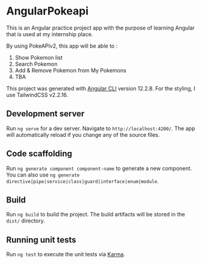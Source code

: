# AngularPokeapi

This is an Angular practice project app with the purpose of learning Angular that is used at my internship place.

By using PokeAPIv2, this app will be able to :

1. Show Pokemon list
2. Search Pokemon
3. Add & Remove Pokemon from My Pokemons
4. TBA

This project was generated with [Angular CLI](https://github.com/angular/angular-cli) version 12.2.8. For the styling, I use TailwindCSS v2.2.16.

## Development server

Run `ng serve` for a dev server. Navigate to `http://localhost:4200/`. The app will automatically reload if you change any of the source files.

## Code scaffolding

Run `ng generate component component-name` to generate a new component. You can also use `ng generate directive|pipe|service|class|guard|interface|enum|module`.

## Build

Run `ng build` to build the project. The build artifacts will be stored in the `dist/` directory.

## Running unit tests

Run `ng test` to execute the unit tests via [Karma](https://karma-runner.github.io).
